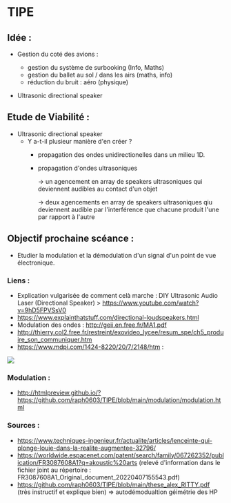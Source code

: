 # TIPE

## Idée :

+ Gestion du coté des avions :
  - gestion du système de surbooking (Info, Maths)
  - gestion du ballet au sol / dans les airs (maths, info)
  - réduction du bruit : aéro (physique)

+ Ultrasonic directional speaker 

## Etude de Viabilité :

+ Ultrasonic directional speaker 
  - Y a-t-il plusieur manière d'en créer ?
     * propagation des ondes unidirectionelles dans un milieu 1D.
     * propagation d'ondes ultrasoniques 

         -> un agencement en array de speakers ultrasoniques qui deviennent audibles au contact d'un objet
         
         -> deux agencements en array de speakers ultrasoniques qiu deviennent audible par l'interférence que chacune produit l'une par rapport à l'autre

## Objectif prochaine scéance : 
+ Etudier la modulation et la démodulation d'un signal d'un point de vue électronique.

### Liens :
+ Explication vulgarisée de comment celà marche : DIY Ultrasonic Audio Laser (Directional Speaker) > https://www.youtube.com/watch?v=9hD5FPVSsV0
+ https://www.explainthatstuff.com/directional-loudspeakers.html
+ Modulation des ondes : http://geii.en.free.fr/MA1.pdf
+ http://thierry.col2.free.fr/restreint/exovideo_lycee/resum_spe/ch5_produire_son_communiquer.htm
+ https://www.mdpi.com/1424-8220/20/7/2148/htm :
<img src="https://www.mdpi.com/sensors/sensors-20-02148/article_deploy/html/images/sensors-20-02148-g001.png">

### Modulation :
+ http://htmlpreview.github.io/?https://github.com/raph0603/TIPE/blob/main/modulation/modulation.html

### Sources :
+ https://www.techniques-ingenieur.fr/actualite/articles/lenceinte-qui-plonge-louie-dans-la-realite-augmentee-32796/
+ https://worldwide.espacenet.com/patent/search/family/067262352/publication/FR3087608A1?q=akoustic%20arts
  (relevé d'information dans le fichier joint au répertoire : FR3087608A1_Original_document_20220407155543.pdf)
+ https://github.com/raph0603/TIPE/blob/main/these_alex_RITTY.pdf (très instructif et explique bien) => autodémodualtion géimétrie des HP

